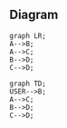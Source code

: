 ## Diagram

```mermaid
graph LR;
A-->B;
A-->C;
B-->D;
C-->D;

```

```mermaid
graph TD;
USER-->B;
A-->C;
B-->D;
C-->D;

```
